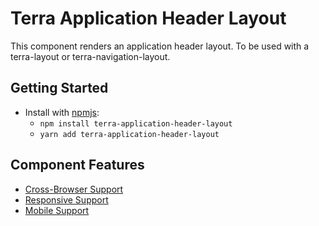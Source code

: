 # Terra Application Header Layout

This component renders an application header layout. To be used with a terra-layout or terra-navigation-layout.

## Getting Started

- Install with [npmjs](https://www.npmjs.com):
  - `npm install terra-application-header-layout`
  - `yarn add terra-application-header-layout`

## Component Features
* [Cross-Browser Support](https://github.com/cerner/terra-core/wiki/Component-Features#cross-browser-support)
* [Responsive Support](https://github.com/cerner/terra-core/wiki/Component-Features#responsive-support)
* [Mobile Support](https://github.com/cerner/terra-core/wiki/Component-Features#mobile-support)
